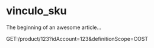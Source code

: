 # vinculo_sku

The beginning of an awesome article...

GET:/product/123?idAccount=123&definitionScope=COST